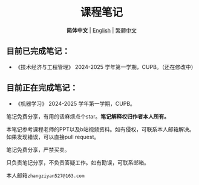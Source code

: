 <div align="center">

# 课程笔记

**简体中文**  | [English](/README.md)  | [繁體中文](/readme/README.zh_TW.md)

</div>

## 目前已完成笔记：

- 《技术经济与工程管理》 2024-2025 学年第一学期，CUPB。（还在修改中）



## 目前正在完成笔记：

- 《机器学习》 2024-2025 学年第一学期，CUPB。





笔记免费分享，有用的话麻烦点个star。**笔记解释权归作者本人所有。**

本笔记参考课程老师的PPT以及b站视频资料。如有侵权，可联系本人邮箱解决。如果发现错误，可以直接pull request。

笔记免费分享，严禁买卖。

只负责笔记分享，不负责答疑工作。如有勘误，可联系邮箱。

本人邮箱`zhangziyan527@163.com`

